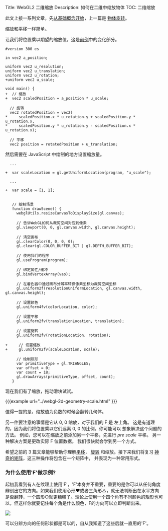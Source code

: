 Title: WebGL2 二维缩放
Description: 如何在二维中缩放物体
TOC: 二维缩放

此文上接一系列文章，先[从基础概念开始](webgl-fundamentals.html)，上一篇是
[物体旋转](webgl-2d-rotation.html)。

缩放和[平移](webgl-2d-translation.html)一样简单。

让我们将位置乘以期望的缩放值，这是[前例](webgl-2d-rotation.html)中的变化部分。

```
#version 300 es

in vec2 a_position;

uniform vec2 u_resolution;
uniform vec2 u_translation;
uniform vec2 u_rotation;
+uniform vec2 u_scale;

void main() {
+  // 缩放
+  vec2 scaledPosition = a_position * u_scale;

  // 旋转
  vec2 rotatedPosition = vec2(
*     scaledPosition.x * u_rotation.y + scaledPosition.y * u_rotation.x,
*     scaledPosition.y * u_rotation.y - scaledPosition.x * u_rotation.x);

  // 平移
  vec2 position = rotatedPosition + u_translation;
```

然后需要在 JavaScript 中绘制的地方设置缩放量。

```
  ...

+  var scaleLocation = gl.getUniformLocation(program, "u_scale");

  ...

+  var scale = [1, 1];


   // 绘制场景
   function drawScene() {
     webglUtils.resizeCanvasToDisplaySize(gl.canvas);

     // 告诉WebGL如何从裁剪空间对应到像素
     gl.viewport(0, 0, gl.canvas.width, gl.canvas.height);

     // 清空画布
     gl.clearColor(0, 0, 0, 0);
     gl.clear(gl.COLOR_BUFFER_BIT | gl.DEPTH_BUFFER_BIT);

     // 使用我们的程序
     gl.useProgram(program);

     // 绑定属性/缓冲
     gl.bindVertexArray(vao);

     // 在着色器中通过画布分辨率转换像素坐标为裁剪空间坐标
     gl.uniform2f(resolutionUniformLocation, gl.canvas.width, gl.canvas.height);

     // 设置颜色
     gl.uniform4fv(colorLocation, color);

     // 设置平移
     gl.uniform2fv(translationLocation, translation);

     // 设置旋转
     gl.uniform2fv(rotationLocation, rotation);

+     // 设置缩放
+     gl.uniform2fv(scaleLocation, scale);

     // 绘制矩形
     var primitiveType = gl.TRIANGLES;
     var offset = 0;
     var count = 18;
     gl.drawArrays(primitiveType, offset, count);
   }
```

现在我们有了缩放，拖动滑块试试。

{{{example url="../webgl-2d-geometry-scale.html" }}}

值得一提的是，缩放值为负数的时候会翻转几何体。

另一件要注意的事情是它从 0, 0 缩放，对于我们的 F 是
左上角。 这是有道理的，因为我们将位置乘以它们远离 0, 0 的比例。你可能可以
想象解决这个问题的方法。 例如，您可以在缩放之前添加另一个平移，先进行 _pre scale_ 平移。 另一种解决方案是更改实际 F 位置数据。 我们很快就会学到另一个方式。

希望之前的 3 篇文章能够帮助你理解[平移](webgl-2d-translation.html)，
[旋转](webgl-2d-rotation.html) 和缩放。接下来我们将复习
[神奇的矩阵](webgl-2d-matrices.html)，这三种操作将包含在一个矩阵中，
并表现为一种常用形式。

<div class="webgl_bottombar">
<h3>为什么使用'F'做示例?</h3>
<p>
起初我看到有人在纹理上使用'F'，'F'本身并不重要，重要的是你可以从任何角度辨别出它的方向。如果我们使用心形❤或者三角形△，就无法判断出在水平方向是否翻转，一个圆形○就更糟糕了。理论上使用一个四个角有不同颜色的矩形也可以，但这样你就要记住每个角是什么颜色，F的方向可以立即判断出来。
</p>
<img src="../resources/f-orientation.svg" class="webgl_center"/>
<p>
可以分辨方向的任何形状都是可以的，自从我知道了这些后就一直用的'F'。
</p>
</div>

